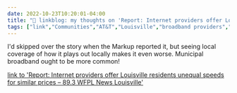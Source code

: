 ```yaml
---
date: 2022-10-23T10:20:01-04:00
title: "🔗 linkblog: my thoughts on 'Report: Internet providers offer Louisville residents unequal speeds for similar prices – 89.3 WFPL News Louisville'"
tags: ["link","Communities","AT&T","Louisville","broadband providers","broadband monopoly","Kentucky","internet speed","digital divide"]
---
```

I'd skipped over the story when the Markup reported it, but seeing local coverage of how it plays out locally makes it even worse. Municipal broadband ought to be more common!
 

[link to 'Report: Internet providers offer Louisville residents unequal speeds for similar prices – 89.3 WFPL News Louisville'](https://wfpl.org/report-internet-providers-offer-louisville-residents-unequal-speeds-for-similar-prices/)
